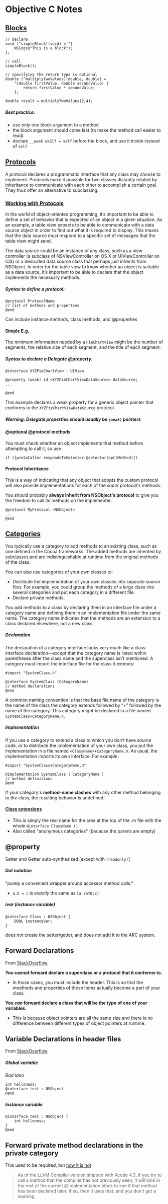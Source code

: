 Objective C Notes
=================

[Blocks](https://developer.apple.com/library/ios/documentation/Cocoa/Conceptual/ProgrammingWithObjectiveC/WorkingwithBlocks/WorkingwithBlocks.html#//apple_ref/doc/uid/TP40011210-CH8-SW1)
--------

    // declare
    void (^simpleBlock)(void) = ^{
        NSLog(@"This is a block");
    };

    // call
    simpleBlock();

    // specifying the return type is optional
    double (^multiplyTwoValues)(double, double) =
        ^(double firstValue, double secondValue) {
            return firstValue * secondValue;
        };

    double result = multiplyTwoValues(2,4);

##### Best practice:
* use only one block argument to a method
* the block argument should come last (to make the method call easier to read)
* declare `__weak wkSlf = self` before the block, and use it inside instead of `self`

[Protocols](https://developer.apple.com/library/ios/documentation/General/Conceptual/DevPedia-CocoaCore/Protocol.html#//apple_ref/doc/uid/TP40008195-CH45-SW1)
----------

A protocol declares a programmatic interface that any class may choose to
implement. Protocols make it possible for two classes distantly related by
inheritance to communicate with each other to accomplish a certain goal. They
thus offer an alternative to subclassing.

### [Working with Protocols](https://developer.apple.com/library/ios/documentation/Cocoa/Conceptual/ProgrammingWithObjectiveC/WorkingwithProtocols/WorkingwithProtocols.html#//apple_ref/doc/uid/TP40011210-CH11-SW1)

In the world of object-oriented programming, it’s important to be able to
define a set of behavior that is expected of an object in a given situation. As
an example, a table view expects to be able to communicate with a data source
object in order to find out what it is required to display. This means that the
data source must respond to a specific set of messages that the table view
might send.

The data source could be an instance of any class, such as a view controller (a
subclass of NSViewController on OS X or UIViewController on iOS) or a dedicated
data source class that perhaps just inherits from NSObject. In order for the
table view to know whether an object is suitable as a data source, it’s
important to be able to declare that the object implements the necessary
methods.

##### Syntax to define a protocol:

    @protocol ProtocolName
    // list of methods and properties
    @end

Can include instance methods, class methods, and @properties

#### Simple E.g.

The minimum information needed by a `PieChartView` might be the number of
segments, the relative size of each segment, and the title of each segment.

##### Syntax to declare a Delegate @property:

    @interface XYZPieChartView : UIView

    @property (weak) id <XYZPieChartViewDataSource> dataSource;
    ...

    @end

This example declares a weak property for a generic object pointer that
conforms to the `XYZPieChartViewDataSource` protocol.

##### Warning: Delegate properties should usually be `(weak)` pointers

#### @optional @protocol methods

You must check whether an object implements that method before attempting to
call it, so use

    if ([protoCaller respondsToSelector:@selector(optlMethod)])

#### Protocol Inheritance

This is a way of indicating that any object that adopts the custom protocol
will also provide implementations for each of the *super protocol's* methods.

You should probably **always inherit from NSObject's protocol** to give you
the freedom to call its methods on the implementer.

    @protocol MyProtocol <NSObject>
    ...
    @end

[Categories](https://developer.apple.com/library/ios/documentation/General/Conceptual/DevPedia-CocoaCore/Category.html#//apple_ref/doc/uid/TP40008195-CH5-SW1)
----------

You typically use a category to add methods to an existing class, such as one
defined in the Cocoa frameworks. The added methods are inherited by subclasses
and are indistinguishable at runtime from the original methods of the class.

You can also use categories of your own classes to:

* Distribute the implementation of your own classes into separate source
  files. For example, you could group the methods of a large class into several
  categories and put each category in a different file.
* Declare private methods.

You add methods to a class by declaring them in an interface file under a
category name and defining them in an implementation file under the same name.
The category name indicates that the methods are an extension to a class
declared elsewhere, not a new class.

##### Declaration

The declaration of a category interface looks very much like a class interface
declaration—except that the category name is listed within parentheses after
the class name and the superclass isn’t mentioned. A category must import the
interface file for the class it extends:

    #import "SystemClass.h"

    @interface SystemClass (CategoryName)
    // method declarations
    @end

A common naming convention is that the base file name of the category is the
name of the class the category extends followed by “+” followed by the name of
the category. This category might be declared in a file named
`SystemClass+CategoryName.h`.

##### Implementation

If you use a category to extend a class to which you don’t have source code, or
to distribute the implementation of your own class, you put the implementation
in a file named `<ClassName>+CategoryName.m`. As usual, the implementation
imports its own interface. For example:

    #import "SystemClass+CategoryName.h"

    @implementation SystemClass ( CategoryName )
    // method definitions
    @end

If your category's **method-name clashes** with any other method belonging to
the class, the resulting behavior is undefined!

#### [Class extensions](https://developer.apple.com/library/ios/documentation/Cocoa/Conceptual/ProgrammingWithObjectiveC/CustomizingExistingClasses/CustomizingExistingClasses.html#//apple_ref/doc/uid/TP40011210-CH6-SW3)

* This is simply the real name for the area at the top of the .m file with the whole
   `@interface ClassName ()`
* Also called "anonymous categories" (because the parens are empty)

@property
---------

Setter and Getter auto-synthesized [except with `(readonly)`]

##### Dot notation
"purely a convenient wrapper around accessor method calls."

* `a.b = c` is *exactly* the same as `[a setB:c]`

##### ivar (instance variable)

    @interface Class : NSObject {
        BOOL instanceVar;
    }

does *not* create the setter/getter, and does *not* add it to the ARC system.

Forward Declarations
--------------------

From [StackOverflow](http://stackoverflow.com/questions/11532888/objective-c-protocol-forward-declarations)

**You cannot forward declare a superclass or a protocol that it conforms to.**

* In those cases, you must include the header. This is so that the moethods and
  properties of those items actually become a part of your class.

**You *can* forward declare a class that will be the type of one of your
variables.**

* This is because object pointers are all the same size and there is
  no difference between different types of object pointers at runtime.

Variable Declarations in header files
-------------------------------------

From [StackOverflow](http://stackoverflow.com/questions/9732481/declaring-variable-above-vs-below-interface)

##### Global variable
*Bad Idea*

    int helloness;
    @interface test : NSObject
    @end


##### Instance variable

    @interface test : NSObject {
        int helloness;
    }
    @end

Forward private method declarations in the private category
-----------------------------------------------------------

This used to be required, but [now it is not](http://stackoverflow.com/questions/9414410/private-method-declaration-objective-c)

> As of the LLVM Compiler version shipped with Xcode 4.3, if you try to call a
> method that the compiler has not previously seen, it will look in the rest of
> the current @implementation block to see if that method has been declared
> later. If so, then it uses that, and you don't get a warning.
